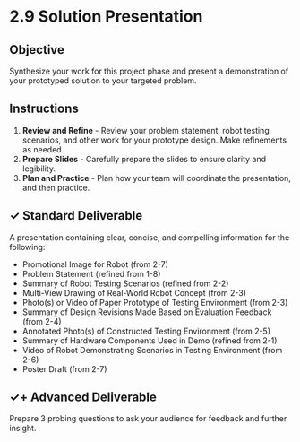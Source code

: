 # 2.9 Solution Presentation

## Objective

Synthesize your work for this project phase and present a demonstration of your prototyped solution to your targeted problem.

## Instructions

1. **Review and Refine** - Review your problem statement, robot testing scenarios, and other work for your prototype design. Make refinements as needed.
2. **Prepare Slides** - Carefully prepare the slides to ensure clarity and legibility.
3. **Plan and Practice** - Plan how your team will coordinate the presentation, and then practice.

## ✓ Standard Deliverable

A presentation containing clear, concise, and compelling information for the following:

* Promotional Image for Robot \(from 2-7\)
* Problem Statement \(refined from 1-8\)
* Summary of Robot Testing Scenarios \(refined from 2-2\)
* Multi-View Drawing of Real-World Robot Concept \(from 2-3\)
* Photo\(s\) or Video of Paper Prototype of Testing Environment \(from 2-3\)
* Summary of Design Revisions Made Based on Evaluation Feedback \(from 2-4\)
* Annotated Photo\(s\) of Constructed Testing Environment \(from 2-5\)
* Summary of Hardware Components Used in Demo \(refined from 2-1\)
* Video of Robot Demonstrating Scenarios in Testing Environment \(from 2-6\)
* Poster Draft \(from 2-7\)

## ✓+ Advanced Deliverable

Prepare 3 probing questions to ask your audience for feedback and further insight.

